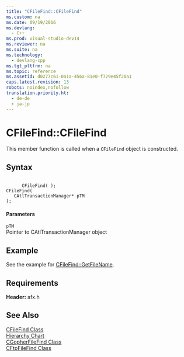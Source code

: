 ```yaml
---
title: "CFileFind::CFileFind"
ms.custom: na
ms.date: 09/19/2016
ms.devlang: 
  - C++
ms.prod: visual-studio-dev14
ms.reviewer: na
ms.suite: na
ms.technology: 
  - devlang-cpp
ms.tgt_pltfrm: na
ms.topic: reference
ms.assetid: d0277c61-0a1a-456a-81e0-f729e45f20a1
caps.latest.revision: 13
robots: noindex,nofollow
translation.priority.ht: 
  - de-de
  - ja-jp
---
```

# CFileFind::CFileFind
This member function is called when a `CFileFind` object is constructed.  
  
## Syntax  
  
```  
  
      CFileFind( );  
CFileFind(  
   CAtlTransactionManager* pTM  
);  
```  
  
#### Parameters  
 `pTM`  
 Pointer to CAtlTransactionManager object  
  
## Example  
 See the example for [CFileFind::GetFileName](../vs140/CFileFind--GetFileName.md).  
  
## Requirements  
 **Header:** afx.h  
  
## See Also  
 [CFileFind Class](../vs140/CFileFind-Class.md)   
 [Hierarchy Chart](../vs140/Hierarchy-Chart.md)   
 [CGopherFileFind Class](../vs140/CGopherFileFind-Class.md)   
 [CFtpFileFind Class](../vs140/CFtpFileFind-Class.md)